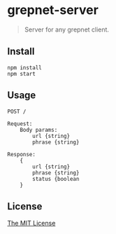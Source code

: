 # grepnet-server

> Server for any grepnet client.

## Install

```
npm install
npm start
```

## Usage

```
POST /

Request:
    Body params:
        url {string}
        phrase {string}

Response:
    {
        url {string}
        phrase {string}
        status {boolean
    }
```

## License

[The MIT License](http://piecioshka.mit-license.org)

